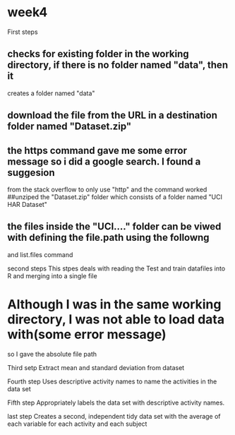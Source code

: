 # week4
First steps
## checks for existing folder in the working directory, if there is no folder named "data", then it 
creates a folder named "data"
## download the file from the URL in a destination folder named "Dataset.zip"
## the https command gave me some error message so i did a google search. I found a suggesion
from the stack overflow to only use "http" and the command worked
##unziped the "Dataset.zip" folder which consists of a folder named "UCI HAR Dataset"
## the files inside the "UCI...." folder can be viwed with defining the file.path using the followng
 and list.files command

second steps
This stpes deals with reading the Test and train datafiles into R and merging into a single file
# Although I was in the same working directory, I was not able to load data with(some error message)
 so I gave the absolute file path 

Third setp
Extract mean and standard deviation from dataset

Fourth step
Uses descriptive activity names to name the activities in the data set

Fifth step
Appropriately labels the data set with descriptive activity names.

last step
Creates a second, independent tidy data set with the average of each variable for each activity and each subject
